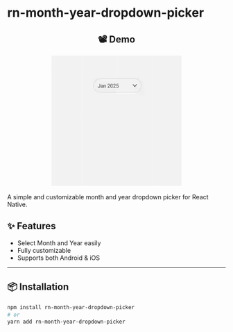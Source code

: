 # rn-month-year-dropdown-picker

<div align="center">
<h2 align="center">📽️ Demo</h2>
<p align="center">
  <img src="./Assets/demo.gif" width="300" />
</p>
</div>

A simple and customizable month and year dropdown picker for React Native.

## ✨ Features

- Select Month and Year easily
- Fully customizable
- Supports both Android & iOS

---

## 📦 Installation

```bash
npm install rn-month-year-dropdown-picker
# or
yarn add rn-month-year-dropdown-picker
```
